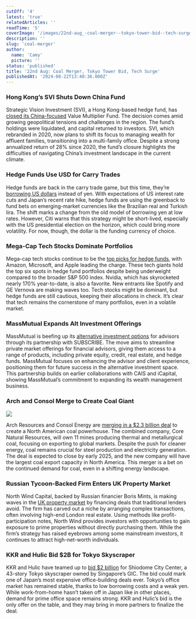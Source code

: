 ```yaml
---
cutOff: '4'
latest: 'true'
relatedArticles: ''
readTime: '5'
coverImage: '/images/22nd-aug_-coal-merger--tokyo-tower-bid--tech-surge-a--1--Y5OT.webp'
description: ''
slug: 'coal-merger'
author:
  name: 'Camy'
  picture: ''
status: 'published'
title: '22nd Aug: Coal Merger, Tokyo Tower Bid, Tech Surge'
publishedAt: '2024-08-22T13:40:36.000Z'
---
```


### Hong Kong’s SVI Shuts Down China Fund

Strategic Vision Investment (SVI), a Hong Kong-based hedge fund, has [closed its China-focused](https://www.reuters.com/markets/asia/hong-kongs-svi-winds-down-china-focused-hedge-fund-say-sources-2024-08-20/) Value Multiplier Fund. The decision comes amid growing geopolitical tensions and challenges in the region. The fund’s holdings were liquidated, and capital returned to investors. SVI, which rebranded in 2020, now plans to shift its focus to managing wealth for affluent families, transitioning into a multi-family office. Despite a strong annualized return of 28% since 2020, the fund’s closure highlights the difficulties of navigating China’s investment landscape in the current climate.

### Hedge Funds Use USD for Carry Trades

Hedge funds are back in the carry trade game, but this time, they’re [borrowing US dollars](https://www.bnnbloomberg.ca/business/international/2024/08/20/citi-says-hedge-funds-are-using-dollars-for-new-carry-trades/) instead of yen. With expectations of US interest rate cuts and Japan’s recent rate hike, hedge funds are using the greenback to fund bets on emerging-market currencies like the Brazilian real and Turkish lira. The shift marks a change from the old model of borrowing yen at low rates. However, Citi warns that this strategy might be short-lived, especially with the US presidential election on the horizon, which could bring more volatility. For now, though, the dollar is the funding currency of choice.

### Mega-Cap Tech Stocks Dominate Portfolios

Mega-cap tech stocks continue to be the [top picks for hedge funds](https://www.hedgeweek.com/mega-cap-tech-stocks-continue-to-dominate-hedge-fund-equity-investment-portfolios/#:~:text=Currently%2C%20tech%20stocks%20account%20for,and%20Taiwan%20Semiconductor%20Manufacturing%20Co.), with Amazon, Microsoft, and Apple leading the charge. These tech giants hold the top six spots in hedge fund portfolios despite being underweight compared to the broader S&P 500 index. Nvidia, which has skyrocketed nearly 170% year-to-date, is also a favorite. New entrants like Spotify and GE Vernova are making waves too. Tech stocks might be dominant, but hedge funds are still cautious, keeping their allocations in check. It’s clear that tech remains the cornerstone of many portfolios, even in a volatile market.

### MassMutual Expands Alt Investment Offerings

MassMutual is beefing up its [alternative investment options](https://www.investmentnews.com/alternatives/massmutual-continues-to-build-out-its-alts-shelf/256561#:~:text=Earlier%20this%20year%20in%20May,to%20other%20areas%20as%20well.) for advisors through its partnership with SUBSCRIBE. The move aims to streamline private market offerings for financial advisors, giving them access to a range of products, including private equity, credit, real estate, and hedge funds. MassMutual focuses on enhancing the advisor and client experience, positioning them for future success in the alternative investment space. This partnership builds on earlier collaborations with CAIS and iCapital, showing MassMutual’s commitment to expanding its wealth management business.

### Arch and Consol Merge to Create Coal Giant

![](/images/22nd-aug_-coal-merger--tokyo-tower-bid--tech-surge-a--1--AyNj.webp)

Arch Resources and Consol Energy are [merging in a $2.3 billion deal](https://www.reuters.com/markets/commodities/consol-energy-arch-resources-merge-create-5-bln-coal-mining-entity-2024-08-21/#:~:text=Commodities-,Consol%20Energy%2C%20Arch%20Resources%20strike%20merger%20deal%20to,%245%20billion%20coal%20mining%20giant&text=Aug%2021%20\(Reuters\)%20%2D%20Arch,at%20more%20than%20%245%20billion.) to create a North American coal powerhouse. The combined company, Core Natural Resources, will own 11 mines producing thermal and metallurgical coal, focusing on exporting to global markets. Despite the push for cleaner energy, coal remains crucial for steel production and electricity generation. The deal is expected to close by early 2025, and the new company will have the largest coal export capacity in North America. This merger is a bet on the continued demand for coal, even in a shifting energy landscape.

### Russian Tycoon-Backed Firm Enters UK Property Market

North Wind Capital, backed by Russian financier Boris Mints, is making waves in the [UK property market](https://www.bnnbloomberg.ca/business/company-news/2024/08/21/firm-backed-by-russian-tycoon-opens-door-into-uk-property-market/) by financing deals that traditional lenders avoid. The firm has carved out a niche by arranging complex transactions, often involving high-end London real estate. Using methods like profit-participation notes, North Wind provides investors with opportunities to gain exposure to prime properties without directly purchasing them. While the firm’s strategy has raised eyebrows among some mainstream investors, it continues to attract high-net-worth individuals.

### KKR and Hulic Bid $2B for Tokyo Skyscraper

KKR and Hulic have teamed up to [bid $2 billion](https://theedgemalaysia.com/node/723667) for Shiodome City Center, a 43-story Tokyo skyscraper owned by Singapore’s GIC. The bid could mark one of Japan’s most expensive office-building deals ever. Tokyo’s office market has remained stable, thanks to low borrowing costs and a weak yen. While work-from-home hasn’t taken off in Japan like in other places, demand for prime office space remains strong. KKR and Hulic’s bid is the only offer on the table, and they may bring in more partners to finalize the deal.